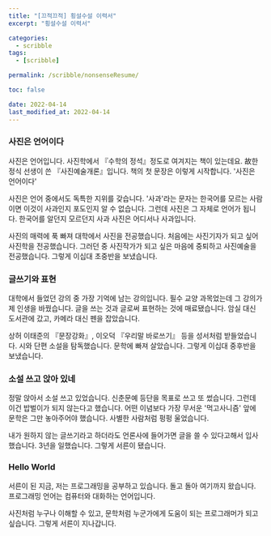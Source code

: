```yaml
---
title: "[끄적끄적] 횡설수설 이력서"
excerpt: "횡설수설 이력서"

categories:
  - scribble
tags:
  - [scribble]

permalink: /scribble/nonsenseResume/

toc: false

date: 2022-04-14
last_modified_at: 2022-04-14
---
```


### 사진은 언어이다

사진은 언어입니다. 사진학에서 『수학의 정석』정도로 여겨지는 책이 있는데요. 故한정식 선생이 쓴 『사진예술개론』입니다. 책의 첫 문장은 이렇게 시작합니다. '사진은 언어이다'

사진은 언어 중에서도 독특한 지위를 갖습니다. '사과'라는 문자는 한국어를 모르는 사람이면 이것이 사과인지 포도인지 알 수 없습니다. 그런데 사진은 그 자체로 언어가 됩니다. 한국어를 알던지 모르던지 사과 사진은 어디서나 사과입니다.

사진의 매력에 푹 빠져 대학에서 사진을 전공했습니다. 처음에는 사진기자가 되고 싶어 사진학을 전공했습니다. 그러던 중 사진작가가 되고 싶은 마음에 중퇴하고 사진예술을 전공했습니다. 그렇게 이십대 초중반을 보냈습니다.

### 글쓰기와 표현

대학에서 들었던 강의 중 가장 기억에 남는 강의입니다. 필수 교양 과목었는데 그 강의가 제 인생을 바꿨습니다. 글을 쓰는 것과 글로써 표현하는 것에 매료됐습니다. 암실 대신 도서관에 갔고, 카메라 대신 펜을 잡았습니다.

상허 이태준의 『문장강화』, 이오덕 『우리말 바로쓰기』 등을 성서처럼 받들었습니다. 시와 단편 소설을 탐독했습니다. 문학에 빠져 살았습니다. 그렇게 이십대 중후반을 보냈습니다.

### 소설 쓰고 앉아 있네

정말 앉아서 소설 쓰고 있었습니다. 신춘문예 등단을 목표로 쓰고 또 썼습니다. 그런데 이건 밥벌이가 되지 않는다고 했습니다. 어떤 이념보다 가장 무서운 '먹고사니즘' 앞에 문학은 그만 놓아주어야 했습니다. 사별한 사람처럼 펑펑 울었습니다.

내가 원하지 않는 글쓰기라고 하더라도 언론사에 들어가면 글을 쓸 수 있다고해서 입사했습니다. 3년을 일했습니다. 그렇게 서른이 됐습니다.

### Hello World

서른이 된 지금, 저는 프로그래밍을 공부하고 있습니다. 돌고 돌아 여기까지 왔습니다. 프로그래밍 언어는 컴퓨터와 대화하는 언어입니다.

사진처럼 누구나 이해할 수 있고, 문학처럼 누군가에게 도움이 되는 프로그래머가 되고 싶습니다. 그렇게 서른이 지나갑니다.
